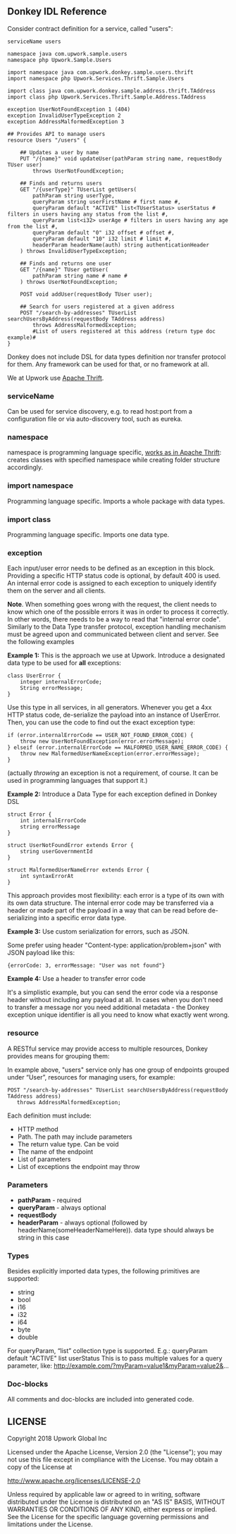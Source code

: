 ## Donkey IDL Reference

Consider contract definition for a service, called "users":

```
serviceName users

namespace java com.upwork.sample.users
namespace php Upwork.Sample.Users

import namespace java com.upwork.donkey.sample.users.thrift
import namespace php Upwork.Services.Thrift.Sample.Users

import class java com.upwork.donkey.sample.address.thrift.TAddress
import class php Upwork.Services.Thrift.Sample.Address.TAddress

exception UserNotFoundException 1 (404)
exception InvalidUserTypeException 2
exception AddressMalformedException 3

## Provides API to manage users
resource Users "/users" {

    ## Updates a user by name
    PUT "/{name}" void updateUser(pathParam string name, requestBody TUser user)
        throws UserNotFoundException;

    ## Finds and returns users
    GET "/{userType}" TUserList getUsers(
        pathParam string userType,
        queryParam string userFirstName # first name #,
        queryParam default "ACTIVE" list<TUserStatus> userStatus # filters in users having any status from the list #,
        queryParam list<i32> userAge # filters in users having any age from the list #,
        queryParam default "0" i32 offset # offset #,
        queryParam default "10" i32 limit # limit #,
        headerParam headerName(auth) string authenticationHeader
    ) throws InvalidUserTypeException;

    ## Finds and returns one user
    GET "/{name}" TUser getUser(
        pathParam string name # name #
    ) throws UserNotFoundException;

    POST void addUser(requestBody TUser user);

    ## Search for users registered at a given address
    POST "/search-by-addresses" TUserList searchUsersByAddress(requestBody TAddress address)
        throws AddressMalformedException;
        #List of users registered at this address (return type doc example)#
}
```

Donkey does not include DSL for data types definition nor transfer protocol for them. Any framework can be used for that, or no framework at all.

We at Upwork use [Apache Thrift](https://thrift.apache.org/).

### serviceName

Can be used for service discovery, e.g. to read host:port from a configuration file or via auto-discovery tool, such as eureka.

### namespace

namespace is programming language specific, [works as in Apache Thrift](https://thrift.apache.org/docs/idl#namespace): creates classes with specified namespace while creating folder structure accordingly.

### import namespace

Programming language specific. Imports a whole package with data types.

### import class

Programming language specific. Imports one data type.

### exception

Each input/user error needs to be defined as an exception in this block. Providing a specific HTTP status code is optional, by default 400 is used. An internal error code is assigned to each exception to uniquely identify them on the server and all clients.

**Note**. When something goes wrong with the request, the client needs to know which one of the possible errors it was in order to process it correctly. In other words, there needs to be a way to read that "internal error code". Similarly to the Data Type transfer protocol, exception handling mechanism must be agreed upon and communicated between client and server. See the following examples

**Example 1:** This is the approach we use at Upwork. Introduce a designated data type to be used for **all** exceptions:

```
class UserError {
    integer internalErrorCode;
    String errorMessage;
}
```

Use this type in all services, in all generators. Whenever you get a 4xx HTTP status code, de-serialize the payload into an instance of UserError. Then, you can use the code to find out the exact exception type:

```
if (error.internalErrorCode == USER_NOT_FOUND_ERROR_CODE) {
    throw new UserNotFoundException(error.errorMessage);
} elseif (error.internalErrorCode == MALFORMED_USER_NAME_ERROR_CODE) {
    throw new MalformedUserNameException(error.errorMessage);
}
```
(actually *throwing* an exception is not a requirement, of course. It can be used in programming languages that support it.)

**Example 2:** Introduce a Data Type for each exception defined in Donkey DSL

```
struct Error {
    int internalErrorCode
    string errorMessage
}

struct UserNotFoundError extends Error {
    string userGovernmentId
}

struct MalformedUserNameError extends Error {
    int syntaxErrorAt
}
```

This approach provides most flexibility: each error is a type of its own with its own data structure. The internal error code may be transferred via a header or made part of the payload in a way that can be read before de-serializing into a specific error data type.


**Example 3:** Use custom serialization for errors, such as JSON.

Some prefer using header "Content-type: application/problem+json" with JSON payload like this:

```
{errorCode: 3, errorMessage: "User was not found"}
```

**Example 4:** Use a header to transfer error code

It's a simplistic example, but you can send the error code via a response header without including any payload at all. In cases when you don't need to transfer a message nor you need additional metadata - the Donkey exception unique identifier is all you need to know what exactly went wrong.


### resource

A RESTful service may provide access to multiple resources, Donkey provides means for grouping them:

In example above, "users" service only has one group of endpoints grouped under “User”, resources for managing users, for example:

```
POST "/search-by-addresses" TUserList searchUsersByAddress(requestBody TAddress address)
   throws AddressMalformedException;
```

Each definition must include:

* HTTP method
* Path. The path may include parameters
* The return value type. Can be void
* The name of the endpoint
* List of parameters
* List of exceptions the endpoint may throw

### Parameters

* **pathParam** - required
* **queryParam** - always optional
* **requestBody**
* **headerParam** - always optional (followed by headerName(someHeaderNameHere)). data type should always be string in this case

### Types

Besides explicitly imported data types, the following primitives are supported:

* string
* bool
* i16
* i32
* i64
* byte
* double

For queryParam, “list” collection type is supported. E.g.:
  queryParam default "ACTIVE" list<TUserStatus> userStatus
This is to pass multiple values for a query parameter, like:
  http://example.com/?myParam=value1&myParam=value2&...

### Doc-blocks

All comments and doc-blocks are included into generated code.

## LICENSE

Copyright 2018 Upwork Global Inc

Licensed under the Apache License, Version 2.0 (the "License");
you may not use this file except in compliance with the License.
You may obtain a copy of the License at

<http://www.apache.org/licenses/LICENSE-2.0>

Unless required by applicable law or agreed to in writing, software
distributed under the License is distributed on an "AS IS" BASIS,
WITHOUT WARRANTIES OR CONDITIONS OF ANY KIND, either express or implied.
See the License for the specific language governing permissions and
limitations under the License.
